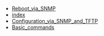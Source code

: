 * [Reboot_via_SNMP](Reboot_via_SNMP.md)
* [index](index.md)
* [Configuration_via_SNMP_and_TFTP](Configuration_via_SNMP_and_TFTP.md)
* [Basic_commands](Basic_commands.md)
